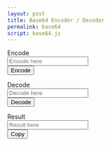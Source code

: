```yaml
---
layout: post
title: Base64 Encoder / Decoder
permalink: base64
script: base64.js
---
```


<form id="encode">
  <div class="form-group">
    <label class="control-label">Encode</label>
    <div class="row">
      <div class="col-md-10 box">
        <input type="text" id="plain-value" class="form-control" placeholder="Encode here">
      </div>
      <div class="col-md-2 box">
        <input type="submit" value="Encode" class="btn btn-block btn-primary" tabindex="-1">
      </div>
    </div>
  </div>
</form>

<form id="decode">
  <div class="form-group">
    <label class="control-label">Decode</label>
    <div class="row">
      <div class="col-md-10 box">
        <input type="text" id="encoded-value" class="form-control" placeholder="Decode here">
      </div>
      <div class="col-md-2 box">
        <input type="submit" value="Decode" class="btn btn-block btn-primary" tabindex="-1">
      </div>
    </div>
  </div>
</form>

<form id="result">
  <div class="form-group">
    <label class="control-label">Result</label>
    <div class="row">
      <div class="col-md-10 box">
        <input type="text" id="result-value" class="form-control" placeholder="Result here" readonly>
      </div>
      <div class="col-md-2 box">
        <input type="submit" value="Copy" id="copy" class="btn btn-block btn-primary" tabindex="-1">
      </div>
    </div>
  </div>
</form>
